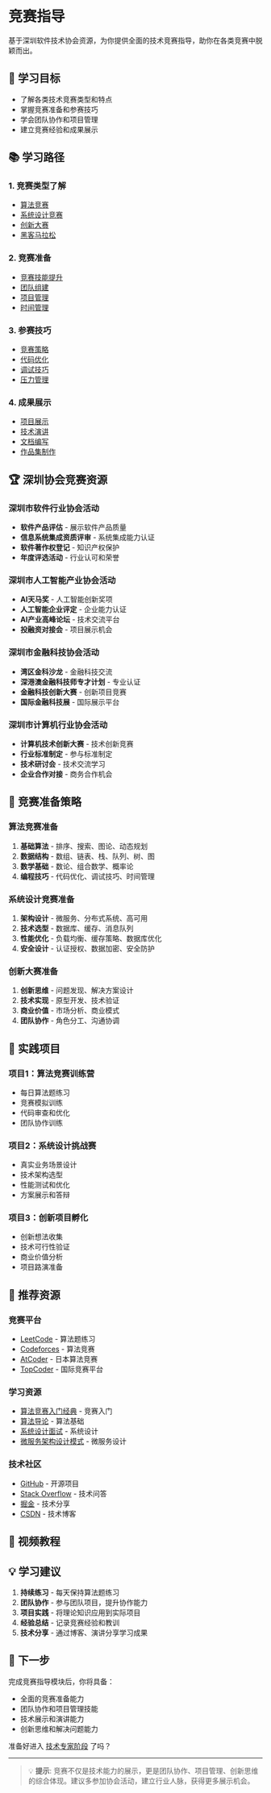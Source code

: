 # 竞赛指导

基于深圳软件技术协会资源，为你提供全面的技术竞赛指导，助你在各类竞赛中脱颖而出。

## 🎯 学习目标

- 了解各类技术竞赛类型和特点
- 掌握竞赛准备和参赛技巧
- 学会团队协作和项目管理
- 建立竞赛经验和成果展示

## 📚 学习路径

### 1. 竞赛类型了解
- [算法竞赛](./algorithm-competition)
- [系统设计竞赛](./system-design-competition)
- [创新大赛](./innovation-contest)
- [黑客马拉松](./hackathon)

### 2. 竞赛准备
- [竞赛技能提升](./competition-skills)
- [团队组建](./team-building)
- [项目管理](./project-management)
- [时间管理](./time-management)

### 3. 参赛技巧
- [竞赛策略](./competition-strategy)
- [代码优化](./code-optimization)
- [调试技巧](./debugging-skills)
- [压力管理](./stress-management)

### 4. 成果展示
- [项目展示](./project-presentation)
- [技术演讲](./technical-presentation)
- [文档编写](./documentation)
- [作品集制作](./portfolio)

## 🏆 深圳协会竞赛资源

### 深圳市软件行业协会活动
- **软件产品评估** - 展示软件产品质量
- **信息系统集成资质评审** - 系统集成能力认证
- **软件著作权登记** - 知识产权保护
- **年度评选活动** - 行业认可和荣誉

### 深圳市人工智能产业协会活动
- **AI天马奖** - 人工智能创新奖项
- **人工智能企业评定** - 企业能力认证
- **AI产业高峰论坛** - 技术交流平台
- **投融资对接会** - 项目展示机会

### 深圳市金融科技协会活动
- **湾区金科沙龙** - 金融科技交流
- **深港澳金融科技师专才计划** - 专业认证
- **金融科技创新大赛** - 创新项目竞赛
- **国际金融科技展** - 国际展示平台

### 深圳市计算机行业协会活动
- **计算机技术创新大赛** - 技术创新竞赛
- **行业标准制定** - 参与标准制定
- **技术研讨会** - 技术交流学习
- **企业合作对接** - 商务合作机会

## 🎯 竞赛准备策略

### 算法竞赛准备
1. **基础算法** - 排序、搜索、图论、动态规划
2. **数据结构** - 数组、链表、栈、队列、树、图
3. **数学基础** - 数论、组合数学、概率论
4. **编程技巧** - 代码优化、调试技巧、时间管理

### 系统设计竞赛准备
1. **架构设计** - 微服务、分布式系统、高可用
2. **技术选型** - 数据库、缓存、消息队列
3. **性能优化** - 负载均衡、缓存策略、数据库优化
4. **安全设计** - 认证授权、数据加密、安全防护

### 创新大赛准备
1. **创新思维** - 问题发现、解决方案设计
2. **技术实现** - 原型开发、技术验证
3. **商业价值** - 市场分析、商业模式
4. **团队协作** - 角色分工、沟通协调

## 🚀 实践项目

### 项目1：算法竞赛训练营
- 每日算法题练习
- 竞赛模拟训练
- 代码审查和优化
- 团队协作训练

### 项目2：系统设计挑战赛
- 真实业务场景设计
- 技术架构选型
- 性能测试和优化
- 方案展示和答辩

### 项目3：创新项目孵化
- 创新想法收集
- 技术可行性验证
- 商业价值分析
- 项目路演准备

## 📖 推荐资源

### 竞赛平台
- [LeetCode](https://leetcode.cn/) - 算法题练习
- [Codeforces](https://codeforces.com/) - 算法竞赛
- [AtCoder](https://atcoder.jp/) - 日本算法竞赛
- [TopCoder](https://www.topcoder.com/) - 国际竞赛平台

### 学习资源
- [算法竞赛入门经典](https://book.douban.com/subject/25902102/) - 竞赛入门
- [算法导论](https://book.douban.com/subject/20432061/) - 算法基础
- [系统设计面试](https://book.douban.com/subject/30219939/) - 系统设计
- [微服务架构设计模式](https://book.douban.com/subject/33425123/) - 微服务设计

### 技术社区
- [GitHub](https://github.com/) - 开源项目
- [Stack Overflow](https://stackoverflow.com/) - 技术问答
- [掘金](https://juejin.cn/) - 技术分享
- [CSDN](https://www.csdn.net/) - 技术博客

## 🎥 视频教程

<VideoPlayer src="https://www.youtube.com/watch?v=dQw4w9WgXcQ" />

## 💡 学习建议

1. **持续练习** - 每天保持算法题练习
2. **团队协作** - 参与团队项目，提升协作能力
3. **项目实践** - 将理论知识应用到实际项目
4. **经验总结** - 记录竞赛经验和教训
5. **技术分享** - 通过博客、演讲分享学习成果

## 🔄 下一步

完成竞赛指导模块后，你将具备：
- 全面的竞赛准备能力
- 团队协作和项目管理技能
- 技术展示和演讲能力
- 创新思维和解决问题能力

准备好进入 [技术专家阶段](/guide/expert/) 了吗？

---

> 💡 **提示**: 竞赛不仅是技术能力的展示，更是团队协作、项目管理、创新思维的综合体现。建议多参加协会活动，建立行业人脉，获得更多展示机会。

